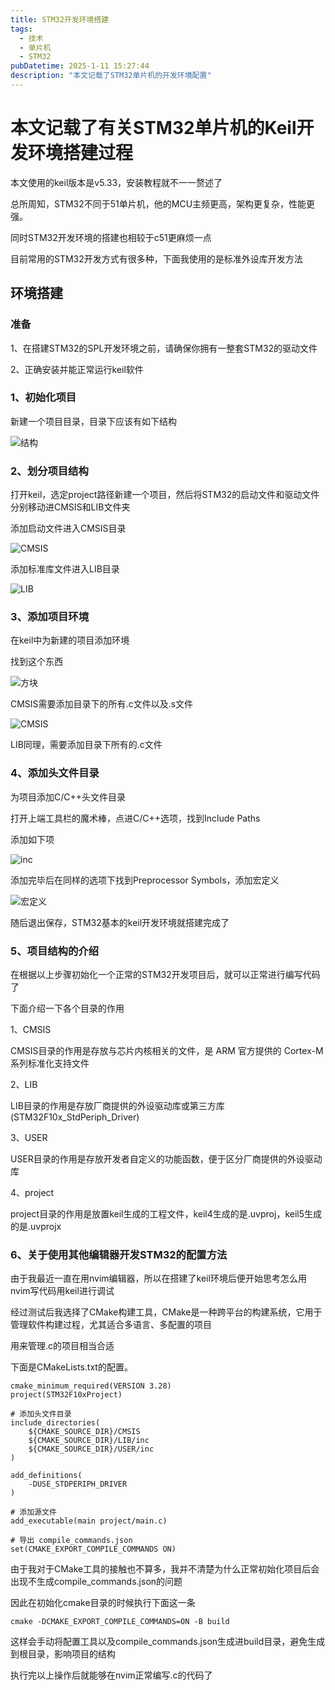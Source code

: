 ```yaml
---
title: STM32开发环境搭建
tags: 
  - 技术
  - 单片机
  - STM32
pubDatetime: 2025-1-11 15:27:44
description: "本文记载了STM32单片机的开发环境配置"
---
```

# 本文记载了有关STM32单片机的Keil开发环境搭建过程

本文使用的keil版本是v5.33，安装教程就不一一赘述了

总所周知，STM32不同于51单片机，他的MCU主频更高，架构更复杂，性能更强。

同时STM32开发环境的搭建也相较于c51更麻烦一点

目前常用的STM32开发方式有很多种，下面我使用的是标准外设库开发方法

## 环境搭建

### 准备

1、在搭建STM32的SPL开发环境之前，请确保你拥有一整套STM32的驱动文件

2、正确安装并能正常运行keil软件

### 1、初始化项目

新建一个项目目录，目录下应该有如下结构

![结构](https://s21.ax1x.com/2025/01/11/pEPuZ8K.png "结构")

### 2、划分项目结构

打开keil，选定project路径新建一个项目，然后将STM32的启动文件和驱动文件分别移动进CMSIS和LIB文件夹

添加启动文件进入CMSIS目录

![CMSIS](https://s21.ax1x.com/2025/01/11/pEPumvD.png "CMSIS")

添加标准库文件进入LIB目录

![LIB](https://s21.ax1x.com/2025/01/11/pEPuuKe.png "LIB")

### 3、添加项目环境

在keil中为新建的项目添加环境

找到这个东西

![方块](https://s21.ax1x.com/2025/01/11/pEPu4aR.png "方块")

CMSIS需要添加目录下的所有.c文件以及.s文件

![CMSIS](https://s21.ax1x.com/2025/01/11/pEPuhZ9.png "CMSIS")

LIB同理，需要添加目录下所有的.c文件

### 4、添加头文件目录

为项目添加C/C++头文件目录

打开上端工具栏的魔术棒，点进C/C++选项，找到Include Paths

添加如下项

![inc](https://s21.ax1x.com/2025/01/11/pEPKEZj.png "inc")

添加完毕后在同样的选项下找到Preprocessor Symbols，添加宏定义

![宏定义](https://s21.ax1x.com/2025/01/11/pEPKkLQ.png "宏定义")

随后退出保存，STM32基本的keil开发环境就搭建完成了

### 5、项目结构的介绍

在根据以上步骤初始化一个正常的STM32开发项目后，就可以正常进行编写代码了

下面介绍一下各个目录的作用

1、CMSIS

CMSIS目录的作用是存放与芯片内核相关的文件，是 ARM 官方提供的 Cortex-M 系列标准化支持文件

2、LIB

LIB目录的作用是存放厂商提供的外设驱动库或第三方库(STM32F10x_StdPeriph_Driver)

3、USER

USER目录的作用是存放开发者自定义的功能函数，便于区分厂商提供的外设驱动库

4、project

project目录的作用是放置keil生成的工程文件，keil4生成的是.uvproj，keil5生成的是.uvprojx

### 6、关于使用其他编辑器开发STM32的配置方法

由于我最近一直在用nvim编辑器，所以在搭建了keil环境后便开始思考怎么用nvim写代码用keil进行调试

经过测试后我选择了CMake构建工具，CMake是一种跨平台的构建系统，它用于管理软件构建过程，尤其适合多语言、多配置的项目

用来管理.c的项目相当合适

下面是CMakeLists.txt的配置。

```
cmake_minimum_required(VERSION 3.28)
project(STM32F10xProject)

# 添加头文件目录
include_directories(
    ${CMAKE_SOURCE_DIR}/CMSIS
    ${CMAKE_SOURCE_DIR}/LIB/inc
    ${CMAKE_SOURCE_DIR}/USER/inc
)

add_definitions(
    -DUSE_STDPERIPH_DRIVER
)

# 添加源文件
add_executable(main project/main.c)

# 导出 compile_commands.json
set(CMAKE_EXPORT_COMPILE_COMMANDS ON)
```

由于我对于CMake工具的接触也不算多，我并不清楚为什么正常初始化项目后会出现不生成compile_commands.json的问题

因此在初始化cmake目录的时候执行下面这一条

```cmake -DCMAKE_EXPORT_COMPILE_COMMANDS=ON -B build```

这样会手动将配置工具以及compile_commands.json生成进build目录，避免生成到根目录，影响项目的结构

执行完以上操作后就能够在nvim正常编写.c的代码了


